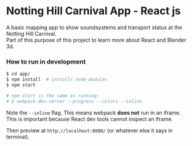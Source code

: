 Notting Hill Carnival App - React js
====================================
A basic mapping app to show soundsystems and transport status at the Notting Hill Carnival.  
Part of this purpose of this project to learn more about React and Blender 3d.  

### How to run in development

```bash
$ cd app/
$ npm install  # installs node_modules
$ npm start

# npm start is the same as running:
# $ webpack-dev-server --progress --colors --inline
```

Note the `--inline` flag. This means webpack __does not__ run in an iframe.  
This is important because React dev tools cannot inspect an iframe.  

Then preview at `http://localhost:8080/` (or whatever else it says in terminal).  